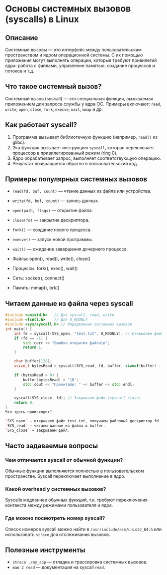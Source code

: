 
# Основы системных вызовов (syscalls) в Linux

## Описание

Системные вызовы — это интерфейс между пользовательским пространством и ядром операционной системы. С их помощью приложения могут выполнять операции, которые требуют привилегий ядра: работа с файлами, управление памятью, создание процессов и потоков и т.д.

## Что такое системный вызов?

Системный вызов (syscall) — это специальная функция, вызываемая приложением для запроса службы у ядра ОС. Примеры включают: `read`, `write`, `open`, `close`, `fork`, `execve`, `wait`, `mmap` и др.

## Как работает syscall?

1. Программа вызывает библиотечную функцию (например, `read()` из glibc).
2. Эта функция вызывает инструкцию `syscall`, которая переключает процессор в привилегированный режим (ring 0).
3. Ядро обрабатывает запрос, выполняет соответствующую операцию.
4. Результат возвращается обратно в пользовательский код.

## Примеры популярных системных вызовов

- `read(fd, buf, count)` — чтение данных из файла или устройства.
- `write(fd, buf, count)` — запись данных.
- `open(path, flags)` — открытие файла.
- `close(fd)` — закрытие дескриптора.
- `fork()` — создание нового процесса.
- `execve()` — запуск новой программы.
- `wait()` — ожидание завершения дочернего процесса.


- Файлы: open(), read(), write(), close()
- Процессы: fork(), exec(), wait()
- Сеть: socket(), connect()
- Память: mmap(), brk()

## Читаем данные из файла через syscall

```cpp
#include <unistd.h>   // Для syscall, read, write
#include <fcntl.h>    // Для O_RDONLY
#include <sys/syscall.h> // Определения системных вызовов
int main() {
    int fd = syscall(SYS_open, "test.txt", O_RDONLY); // Открываем файл (syscall open)
    if (fd == -1) {
        std::cerr << "Ошибка открытия файла\n";
        return 1;
    }

    char buffer[128];
    ssize_t bytesRead = syscall(SYS_read, fd, buffer, sizeof(buffer) - 1); // Читаем (syscall read)
    
    if (bytesRead > 0) {
        buffer[bytesRead] = '\0';
        std::cout << "Прочитали: " << buffer << std::endl;
    }

    syscall(SYS_close, fd); // Закрываем файл (syscall close)
    return 0;
}
Что здесь происходит?

`SYS_open` — открываем файл test.txt, получаем файловый дескриптор fd.
`SYS_read` — читаем данные из файла в buffer.
`SYS_close` — закрываем файл.
```

## Часто задаваемые вопросы

### Чем отличается syscall от обычной функции?
Обычные функции выполняются полностью в пользовательском пространстве. Syscall переключает выполнение в ядро.

### Какой overhead у системных вызовов?
Syscalls медленнее обычных функций, т.к. требуют переключения контекста между режимами пользователя и ядра.

### Где можно посмотреть номер syscall?
Список номеров syscall можно найти в `/usr/include/asm/unistd_64.h` или использовать `strace` для отслеживания вызовов.

## Полезные инструменты

- `strace ./my_app` — отладка и трассировка системных вызовов.
- `man 2 read` — документация на syscall `read`.

